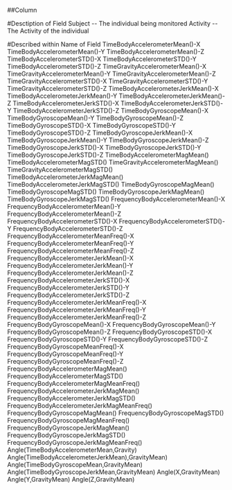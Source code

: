 ##Column 

#Desctiption of Field
Subject -- The individual being monitored
Activity -- The Activity of the individual

#Described within Name of Field
TimeBodyAccelerometerMean()-X
TimeBodyAccelerometerMean()-Y
TimeBodyAccelerometerMean()-Z
TimeBodyAccelerometerSTD()-X
TimeBodyAccelerometerSTD()-Y
TimeBodyAccelerometerSTD()-Z
TimeGravityAccelerometerMean()-X
TimeGravityAccelerometerMean()-Y
TimeGravityAccelerometerMean()-Z
TimeGravityAccelerometerSTD()-X
TimeGravityAccelerometerSTD()-Y
TimeGravityAccelerometerSTD()-Z
TimeBodyAccelerometerJerkMean()-X
TimeBodyAccelerometerJerkMean()-Y
TimeBodyAccelerometerJerkMean()-Z
TimeBodyAccelerometerJerkSTD()-X
TimeBodyAccelerometerJerkSTD()-Y
TimeBodyAccelerometerJerkSTD()-Z
TimeBodyGyroscopeMean()-X
TimeBodyGyroscopeMean()-Y
TimeBodyGyroscopeMean()-Z
TimeBodyGyroscopeSTD()-X
TimeBodyGyroscopeSTD()-Y
TimeBodyGyroscopeSTD()-Z
TimeBodyGyroscopeJerkMean()-X
TimeBodyGyroscopeJerkMean()-Y
TimeBodyGyroscopeJerkMean()-Z
TimeBodyGyroscopeJerkSTD()-X
TimeBodyGyroscopeJerkSTD()-Y
TimeBodyGyroscopeJerkSTD()-Z
TimeBodyAccelerometerMagMean()
TimeBodyAccelerometerMagSTD()
TimeGravityAccelerometerMagMean()
TimeGravityAccelerometerMagSTD()
TimeBodyAccelerometerJerkMagMean()
TimeBodyAccelerometerJerkMagSTD()
TimeBodyGyroscopeMagMean()
TimeBodyGyroscopeMagSTD()
TimeBodyGyroscopeJerkMagMean()
TimeBodyGyroscopeJerkMagSTD()
FrequencyBodyAccelerometerMean()-X
FrequencyBodyAccelerometerMean()-Y
FrequencyBodyAccelerometerMean()-Z
FrequencyBodyAccelerometerSTD()-X
FrequencyBodyAccelerometerSTD()-Y
FrequencyBodyAccelerometerSTD()-Z
FrequencyBodyAccelerometerMeanFreq()-X
FrequencyBodyAccelerometerMeanFreq()-Y
FrequencyBodyAccelerometerMeanFreq()-Z
FrequencyBodyAccelerometerJerkMean()-X
FrequencyBodyAccelerometerJerkMean()-Y
FrequencyBodyAccelerometerJerkMean()-Z
FrequencyBodyAccelerometerJerkSTD()-X
FrequencyBodyAccelerometerJerkSTD()-Y
FrequencyBodyAccelerometerJerkSTD()-Z
FrequencyBodyAccelerometerJerkMeanFreq()-X
FrequencyBodyAccelerometerJerkMeanFreq()-Y
FrequencyBodyAccelerometerJerkMeanFreq()-Z
FrequencyBodyGyroscopeMean()-X
FrequencyBodyGyroscopeMean()-Y
FrequencyBodyGyroscopeMean()-Z
FrequencyBodyGyroscopeSTD()-X
FrequencyBodyGyroscopeSTD()-Y
FrequencyBodyGyroscopeSTD()-Z
FrequencyBodyGyroscopeMeanFreq()-X
FrequencyBodyGyroscopeMeanFreq()-Y
FrequencyBodyGyroscopeMeanFreq()-Z
FrequencyBodyAccelerometerMagMean()
FrequencyBodyAccelerometerMagSTD()
FrequencyBodyAccelerometerMagMeanFreq()
FrequencyBodyAccelerometerJerkMagMean()
FrequencyBodyAccelerometerJerkMagSTD()
FrequencyBodyAccelerometerJerkMagMeanFreq()
FrequencyBodyGyroscopeMagMean()
FrequencyBodyGyroscopeMagSTD()
FrequencyBodyGyroscopeMagMeanFreq()
FrequencyBodyGyroscopeJerkMagMean()
FrequencyBodyGyroscopeJerkMagSTD()
FrequencyBodyGyroscopeJerkMagMeanFreq()
Angle(TimeBodyAccelerometerMean,Gravity)
Angle(TimeBodyAccelerometerJerkMean),GravityMean)
Angle(TimeBodyGyroscopeMean,GravityMean)
Angle(TimeBodyGyroscopeJerkMean,GravityMean)
Angle(X,GravityMean)
Angle(Y,GravityMean)
Angle(Z,GravityMean)